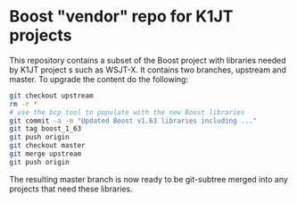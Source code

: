 Boost "vendor" repo for K1JT projects
=====================================

This repository contains a subset of the Boost project with libraries
needed by K1JT project s such as WSJT-X. It contains two branches,
upstream and master. To upgrade the content do the following:

```bash
git checkout upstream
rm -r *
# use the bcp tool to populate with the new Boost libraries
git commit -a -m "Updated Boost v1.63 libraries including ..."
git tag boost_1_63
git push origin
git checkout master
git merge upstream
git push origin
```

The resulting master branch is now ready to be git-subtree merged into
any projects that need these libraries.